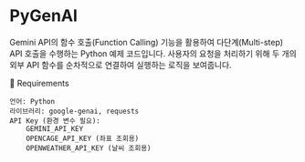 # PyGenAI

Gemini API의 함수 호출(Function Calling) 기능을 활용하여 다단계(Multi-step) API 호출을 수행하는 Python 예제 코드입니다. 사용자의 요청을 처리하기 위해 두 개의 외부 API 함수를 순차적으로 연결하여 실행하는 로직을 보여줍니다.

🧰 Requirements

    언어: Python
    라이브러리: google-genai, requests
    API Key (환경 변수 필요):
        GEMINI_API_KEY
        OPENCAGE_API_KEY (좌표 조회용)
        OPENWEATHER_API_KEY (날씨 조회용)
